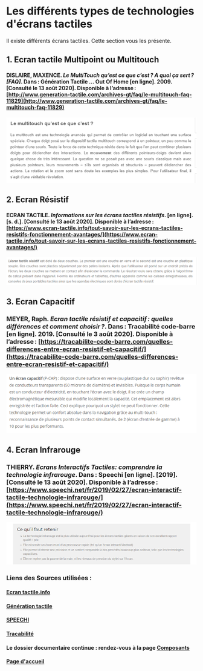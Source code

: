 # Les différents types de technologies d'écrans tactiles

Il existe différents écrans tactiles. Cette section vous les présente.

## 1. Ecran tactile Multipoint ou Multitouch

#### DISLAIRE, MAXENCE. *Le MultiTouch qu’est ce que c’est ? A quoi ça sert ? [FAQ]*. Dans : Génération Tactile ... Out Of Home [en ligne]. 2009. [Consulté le 13 août 2020]. Disponible à l’adresse : [http://www.generation-tactile.com/archives-gt/faq/le-multitouch-faq-11829](http://www.generation-tactile.com/archives-gt/faq/le-multitouch-faq-11829)
![multitouch](imagesecrans/types/multitouchgenerationtactile.PNG)

## 2.  Ecran Résistif
                               
#### ECRAN TACTILE. *Informations sur les écrans tactiles résistifs*. [en ligne]. [s. d.]. [Consulté le 13 août 2020]. Disponible à l’adresse : [https://www.ecran-tactile.info/tout-savoir-sur-les-ecrans-tactiles-resistifs-fonctionnement-avantages/](https://www.ecran-tactile.info/tout-savoir-sur-les-ecrans-tactiles-resistifs-fonctionnement-avantages/)
![resistif](imagesecrans/types/ecranresistiftactileinfo.PNG)

## 3. Ecran Capacitif

### MEYER, Raph. *Ecran tactile résistif et capacitif : quelles différences et comment choisir ?*. Dans : Tracabilité code-barre [en ligne]. 2019. [Consulté le 3 août 2020]. Disponible à l’adresse : [https://tracabilite-code-barre.com/quelles-differences-entre-ecran-resistif-et-capacitif/](https://tracabilite-code-barre.com/quelles-differences-entre-ecran-resistif-et-capacitif/)                                
![touchscreen](imagesecrans/types/a.PNG)

## 4. Ecran Infrarouge

### THIERRY. *Ecrans Interactifs Tactiles: comprendre la technologie infrarouge*. Dans : Speechi [en ligne]. [2019]. [Consulté le 13 août 2020]. Disponible à l’adresse : [https://www.speechi.net/fr/2019/02/27/ecran-interactif-tactile-technologie-infrarouge/](https://www.speechi.net/fr/2019/02/27/ecran-interactif-tactile-technologie-infrarouge/)
![infrarouge](imagesecrans/types/infrarougespeechi.PNG)

### Liens des Sources utilisées :

#### [Ecran tactile.info](https://www.ecran-tactile.info/tout-savoir-sur-les-ecrans-tactiles-resistifs-fonctionnement-avantages/)

#### [Génération tactile](http://www.generation-tactile.com/archives-gt/faq/le-multitouch-faq-11829)

#### [SPEECHI](https://www.speechi.net/fr/2019/02/27/ecran-interactif-tactile-technologie-infrarouge/)

#### [Tracabilité](ttps://tracabilite-code-barre.com/quelles-differences-entre-ecran-resistif-et-capacitif/)

#### Le dossier documentaire continue : rendez-vous à la page [Composants](Composants.md)

#### [Page d'accueil](Pagedaccueil)
